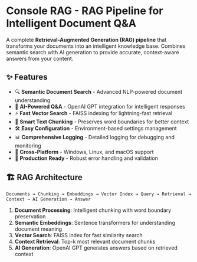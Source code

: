 # Console RAG - RAG Pipeline for Intelligent Document Q&A

A complete **Retrieval-Augmented Generation (RAG) pipeline** that transforms your documents into an intelligent knowledge base. Combines semantic search with AI generation to provide accurate, context-aware answers from your content.

## ✨ Features

- 🔍 **Semantic Document Search** - Advanced NLP-powered document understanding
- 🤖 **AI-Powered Q&A** - OpenAI GPT integration for intelligent responses
- ⚡ **Fast Vector Search** - FAISS indexing for lightning-fast retrieval
- 📄 **Smart Text Chunking** - Preserves word boundaries for better context
- 🛠️ **Easy Configuration** - Environment-based settings management
- 📊 **Comprehensive Logging** - Detailed logging for debugging and monitoring
- 🚀 **Cross-Platform** - Windows, Linux, and macOS support
- 🔧 **Production Ready** - Robust error handling and validation

## 🏗️ RAG Architecture

```
Documents → Chunking → Embeddings → Vector Index → Query → Retrieval → Context → AI Generation → Answer
```

1. **Document Processing**: Intelligent chunking with word boundary preservation
2. **Semantic Embeddings**: Sentence transformers for understanding document meaning
3. **Vector Search**: FAISS index for fast similarity search
4. **Context Retrieval**: Top-k most relevant document chunks
5. **AI Generation**: OpenAI GPT generates answers based on retrieved context

